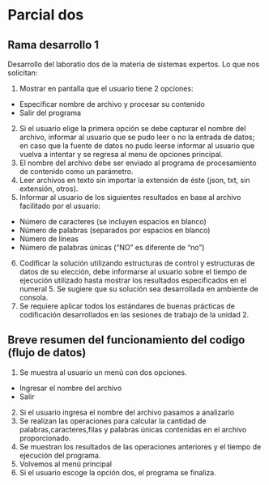# Parcial dos


## Rama desarrollo 1
Desarrollo del laboratio dos de la materia de sistemas expertos. Lo que nos solicitan:
1. Mostrar en pantalla que el usuario tiene 2 opciones: 
- Especificar nombre de archivo y procesar su contenido
- Salir del programa
2. Si el usuario elige la primera opción se debe capturar el nombre del archivo, informar al
usuario que se pudo leer o no la entrada de datos; en caso que la fuente de datos no pudo
leerse informar al usuario que vuelva a intentar y se regresa al menu de opciones principal.
3. El nombre del archivo debe ser enviado al programa de procesamiento de contenido como
un parámetro.
4. Leer archivos en texto sin importar la extensión de éste (json, txt, sin extensión, otros).
5. Informar al usuario de los siguientes resultados en base al archivo facilitado por el usuario:
- Número de caracteres (se incluyen espacios en blanco)
- Número de palabras (separados por espacios en blanco)
- Número de líneas
- Número de palabras únicas (“NO” es diferente de “no”)
6. Codificar la solución utilizando estructuras de control y estructuras de datos de su elección,
debe informarse al usuario sobre el tiempo de ejecución utilizado hasta mostrar los
resultados especificados en el numeral 5. Se sugiere que su solución sea desarrollada en
ambiente de consola.
7. Se requiere aplicar todos los estándares de buenas prácticas de codificación desarrollados
en las sesiones de trabajo de la unidad 2.

## Breve resumen del funcionamiento del codigo (flujo de datos)
1. Se muestra al usuario un menú con dos opciones.
- Ingresar el nombre del archivo
- Salir
2. Si el usuario ingresa el nombre del archivo pasamos a analizarlo
3. Se realizan las operaciones para calcular la cantidad de palabras,caracteres,filas y palabras únicas contenidas en el archivo proporcionado.
4. Se muestran los resultados de las operaciones anteriores y el tiempo de ejecución del programa.
5. Volvemos al menú principal
6. Si el usuario escoge la opción dos, el programa se finaliza.
